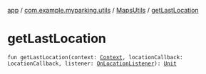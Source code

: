 [app](../../index.md) / [com.example.myparking.utils](../index.md) / [MapsUtils](index.md) / [getLastLocation](./get-last-location.md)

# getLastLocation

`fun getLastLocation(context: `[`Context`](https://developer.android.com/reference/android/content/Context.html)`, locationCallback: LocationCallback, listener: `[`OnLocationListener`](../../com.example.myparking.fragements/-on-location-listener/index.md)`): `[`Unit`](https://kotlinlang.org/api/latest/jvm/stdlib/kotlin/-unit/index.html)